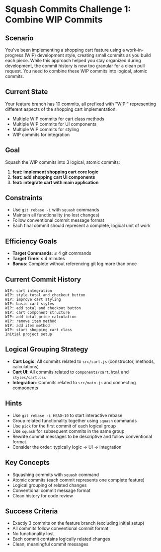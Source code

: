 # Squash Commits Challenge 1: Combine WIP Commits

## Scenario
You've been implementing a shopping cart feature using a work-in-progress (WIP) development style, creating small commits as you build each piece. While this approach helped you stay organized during development, the commit history is now too granular for a clean pull request. You need to combine these WIP commits into logical, atomic commits.

## Current State
Your feature branch has 10 commits, all prefixed with "WIP:" representing different aspects of the shopping cart implementation:
- Multiple WIP commits for cart class methods
- Multiple WIP commits for UI components
- Multiple WIP commits for styling
- WIP commits for integration

## Goal
Squash the WIP commits into 3 logical, atomic commits:
1. **feat: implement shopping cart core logic**
2. **feat: add shopping cart UI components**
3. **feat: integrate cart with main application**

## Constraints
- Use `git rebase -i` with `squash` commands
- Maintain all functionality (no lost changes)
- Follow conventional commit message format
- Each final commit should represent a complete, logical unit of work

## Efficiency Goals
- **Target Commands**: ≤ 4 git commands
- **Target Time**: ≤ 4 minutes
- **Bonus**: Complete without referencing git log more than once

## Current Commit History
```
WIP: cart integration
WIP: style total and checkout button
WIP: improve cart styling
WIP: basic cart styles
WIP: add total and checkout button
WIP: cart component structure
WIP: add total price calculation
WIP: remove item method
WIP: add item method
WIP: start shopping cart class
Initial project setup
```

## Logical Grouping Strategy
- **Cart Logic**: All commits related to `src/cart.js` (constructor, methods, calculations)
- **Cart UI**: All commits related to `components/cart.html` and `styles/cart.css`
- **Integration**: Commits related to `src/main.js` and connecting components

## Hints
- Use `git rebase -i HEAD~10` to start interactive rebase
- Group related functionality together using `squash` commands
- Use `pick` for the first commit of each logical group
- Use `squash` for subsequent commits in the same group
- Rewrite commit messages to be descriptive and follow conventional format
- Consider the order: typically logic → UI → integration

## Key Concepts
- Squashing commits with `squash` command
- Atomic commits (each commit represents one complete feature)
- Logical grouping of related changes
- Conventional commit message format
- Clean history for code review

## Success Criteria
- Exactly 3 commits on the feature branch (excluding initial setup)
- All commits follow conventional commit format
- No functionality lost
- Each commit contains logically related changes
- Clean, meaningful commit messages